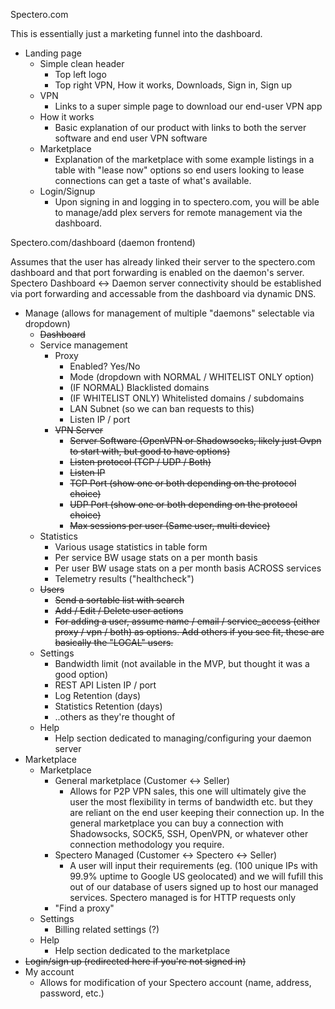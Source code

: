 Spectero.com

This is essentially just a marketing funnel into the dashboard.

- Landing page
  - Simple clean header
    - Top left logo
    - Top right VPN, How it works, Downloads, Sign in, Sign up
  - VPN
    - Links to a super simple page to download our end-user VPN app
  - How it works
    - Basic explanation of our product with links to both the server software and end user VPN software
  - Marketplace
    - Explanation of the marketplace with some example listings in a table with "lease now" options so end users looking to lease connections can get a taste of what's available.
  - Login/Signup
    - Upon signing in and logging in to spectero.com, you will be able to manage/add plex servers for remote management via the dashboard.
    
Spectero.com/dashboard (daemon frontend)

Assumes that the user has already linked their server to the spectero.com dashboard and that port forwarding is enabled on the daemon's server. Spectero Dashboard <-> Daemon server connectivity should be established via port forwarding and accessable from the dashboard via dynamic DNS.

- Manage (allows for management of multiple "daemons" selectable via dropdown)
  - ~~Dashboard~~
  - Service management
    - Proxy
      - Enabled? Yes/No
      - Mode (dropdown with NORMAL / WHITELIST ONLY option)
      - (IF NORMAL) Blacklisted domains
      - (IF WHITELIST ONLY) Whitelisted domains / subdomains
      - LAN Subnet (so we can ban requests to this)
      - Listen IP / port
    - ~~VPN Server~~
      - ~~Server Software (OpenVPN or Shadowsocks, likely just Ovpn to start with, but good to have options)~~
      - ~~Listen protocol (TCP / UDP / Both)~~
      - ~~Listen IP~~
      - ~~TCP Port (show one or both depending on the protocol choice)~~
      - ~~UDP Port (show one or both depending on the protocol choice)~~
      - ~~Max sessions per user (Same user, multi device)~~
  - Statistics
    - Various usage statistics in table form
    - Per service BW usage stats on a per month basis
    - Per user BW usage stats on a per month basis ACROSS services
    - Telemetry results ("healthcheck")
  - ~~Users~~
    - ~~Send a sortable list with search~~
    - ~~Add / Edit / Delete user actions~~
    - ~~For adding a user, assume name / email / service_access (either proxy / vpn / both) as options. Add others if you see fit, these are basically the "LOCAL" users.~~
  - Settings
    - Bandwidth limit (not available in the MVP, but thought it was a good option)
    - REST API Listen IP / port
    - Log Retention (days)
    - Statistics Retention (days)
    - ..others as they're thought of
  - Help
    - Help section dedicated to managing/configuring your daemon server
- Marketplace
  - Marketplace
  	- General marketplace (Customer <-> Seller)
  		- Allows for P2P VPN sales, this one will ultimately give the user the most flexibility in terms of bandwidth etc. but they are reliant on the end user keeping their connection up. In the general marketplace you can buy a connection with Shadowsocks, SOCK5, SSH, OpenVPN, or whatever other connection methodology you require.
  	- Spectero Managed (Customer <-> Spectero <-> Seller)
  		- A user will input their requirements (eg. (100 unique IPs with 99.9% uptime to Google US geolocated) and we will fufill this out of our database of users signed up to host our managed services. Spectero managed is for HTTP requests only
    - "Find a proxy"
  - Settings
    - Billing related settings (?)
  - Help
    - Help section dedicated to the marketplace
- ~~Login/sign up (redirected here if you're not signed in)~~
- My account
  - Allows for modification of your Spectero account (name, address, password, etc.)
